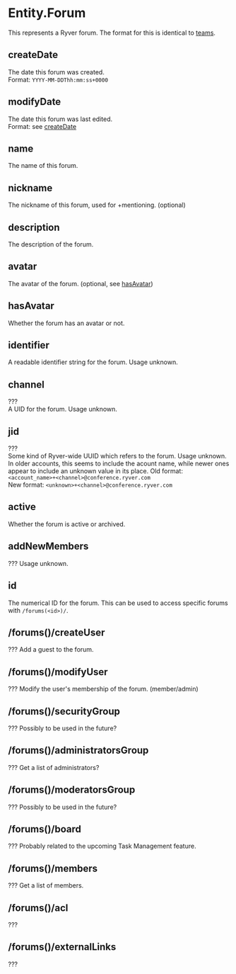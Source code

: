 # Entity.Forum

This represents a Ryver forum. The format for this is identical to 
[teams](entity.workroom.md).

## createDate

The date this forum was created.  
Format: `YYYY-MM-DDThh:mm:ss+0000`

## modifyDate

The date this forum was last edited.  
Format: see [createDate](#createDate)

## name

The name of this forum.

## nickname

The nickname of this forum, used for +mentioning. (optional)

## description

The description of the forum.

## avatar

The avatar of the forum. (optional, see [hasAvatar](#hasAvatar))

## hasAvatar

Whether the forum has an avatar or not.

## identifier

A readable identifier string for the forum. Usage unknown.

## channel

???  
A UID for the forum. Usage unknown.

## jid

???  
Some kind of Ryver-wide UUID which refers to the forum. Usage unknown.  
In older accounts, this seems to include the acount name, while newer
ones appear to include an unknown value in its place.
Old format: `<account_name>+<channel>@conference.ryver.com`  
New format: `<unknown>+<channel>@conference.ryver.com`

## active

Whether the forum is active or archived.

## addNewMembers

???
Usage unknown.

## id

The numerical ID for the forum. This can be used to access specific
forums with `/forums(<id>)/`.

## /forums(<id>)/createUser

???
Add a guest to the forum.

## /forums(<id>)/modifyUser

???
Modify the user's membership of the forum. (member/admin)

## /forums(<id>)/securityGroup

???
Possibly to be used in the future?

## /forums(<id>)/administratorsGroup

???
Get a list of administrators?

## /forums(<id>)/moderatorsGroup

???
Possibly to be used in the future?

## /forums(<id>)/board

???
Probably related to the upcoming Task Management feature.

## /forums(<id>)/members

???
Get a list of members.

## /forums(<id>)/acl

???

## /forums(<id>)/externalLinks

???

